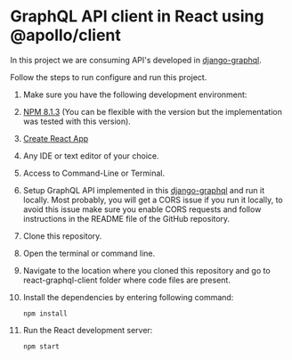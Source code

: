 # GraphQL API client in React using @apollo/client

In this project we are consuming API's developed in [django-graphql](https://github.com/muneeb706/django-graphql).

Follow the steps to run configure and run this project.

1.  Make sure you have the following development environment:
  1.  [NPM 8.1.3](https://www.npmjs.com/) (You can be flexible with the version but the implementation was tested with this version).
  1.  [Create React App](https://reactjs.org/docs/create-a-new-react-app.html)
  1.  Any IDE or text editor of your choice.
  1.  Access to Command-Line or Terminal.
  1.  Setup GraphQL API implemented in this [django-graphql](https://github.com/muneeb706/django-graphql) and run it locally. 
      Most probably, you will get a CORS issue if you run it locally, to avoid this issue make 
      sure you enable CORS requests and follow instructions in the README file of the GitHub repository.

1.  Clone this repository.
1.  Open the terminal or command line.
1.  Navigate to the location where you cloned this repository and go to react-graphql-client folder where code files are present.
1.  Install the dependencies by entering following command:
 
      `npm install`
      
1.  Run the React development server:

      `npm start`
